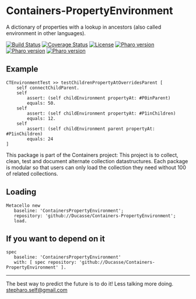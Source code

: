 # Containers-PropertyEnvironment
A dictionary of properties with a lookup in ancestors (also called environment in other languages).


[![Build Status](https://travis-ci.com/Ducasse/Containers-PropertyEnvironment.svg?branch=master)](https://travis-ci.com/Ducasse/Containers-PropertyEnvironment)
[![Coverage Status](https://coveralls.io/repos/github//Ducasse/Containers-PropertyEnvironment/badge.svg?branch=master)](https://coveralls.io/github//Ducasse/Containers-PropertyEnvironment?branch=master)
[![License](https://img.shields.io/badge/license-MIT-blue.svg)](https://raw.githubusercontent.com/PolyMathOrg/DataFrame/master/LICENSE)
[![Pharo version](https://img.shields.io/badge/Pharo-6.1-%23aac9ff.svg)](https://pharo.org/download)
[![Pharo version](https://img.shields.io/badge/Pharo-7.0-%23aac9ff.svg)](https://pharo.org/download)
[![Pharo version](https://img.shields.io/badge/Pharo-8.0-%23aac9ff.svg)](https://pharo.org/download)
<!-- [![Build status](https://ci.appveyor.com/api/projects/status/1wdnjvmlxfbml8qo?svg=true)](https://ci.appveyor.com/project/Ducasse/Containers-PropertyEnvironment)  -->

## Example

```
CTEnvironmentTest >> testChildrenPropertyAtOverridesParent [
	self connectChildParent.
	self
		assert: (self childEnvironment propertyAt: #P0inParent)
		equals: 50.
	self
		assert: (self childEnvironment propertyAt: #P1inChildren)
		equals: 12.
	self
		assert: (self childEnvironment parent propertyAt: #P1inChildren)
		equals: 24
]
```


This package is part of the Containers project: This project is to collect, clean, 
test and document alternate collection datastructures. Each package is modular so that users 
can only load the collection they need without 100 of related collections.



## Loading

```
Metacello new
   baseline: 'ContainersPropertyEnvironment';
   repository: 'github://Ducasse/Containers-PropertyEnvironment';
   load.
```

## If you want to depend on it

```
spec 
   baseline: 'ContainersPropertyEnvironment' 
   with: [ spec repository: 'github://Ducasse/Containers-PropertyEnvironment' ].
```






----
The best way to predict the future is to do it!
Less talking more doing. stepharo.self@gmail.com
